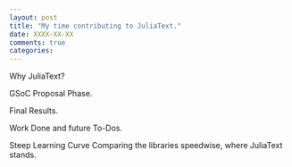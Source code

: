```yaml
---
layout: post
title: "My time contributing to JuliaText."
date: XXXX-XX-XX
comments: true
categories:
---
```


Why JuliaText?

GSoC Proposal Phase.

Final Results.

Work Done and future To-Dos.


Steep Learning Curve
Comparing the libraries speedwise, where JuliaText stands.
